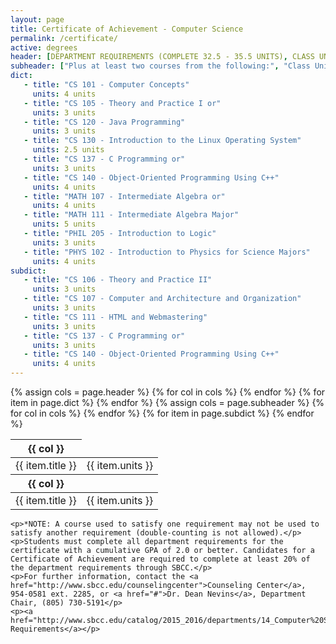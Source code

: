 ```yaml
---
layout: page
title: Certificate of Achievement - Computer Science
permalink: /certificate/
active: degrees
header: [DEPARTMENT REQUIREMENTS (COMPLETE 32.5 - 35.5 UNITS), CLASS UNITS (23.5 - 25.5 UNITS)]
subheader: ["Plus at least two courses from the following:", "Class Units (7 - 12 units)"]
dict: 
   - title: "CS 101 - Computer Concepts"
     units: 4 units
   - title: "CS 105 - Theory and Practice I or"
     units: 3 units
   - title: "CS 120 - Java Programming"
     units: 3 units
   - title: "CS 130 - Introduction to the Linux Operating System"
     units: 2.5 units
   - title: "CS 137 - C Programming or"
     units: 3 units
   - title: "CS 140 - Object-Oriented Programming Using C++"
     units: 4 units
   - title: "MATH 107 - Intermediate Algebra or"
     units: 4 units
   - title: "MATH 111 - Intermediate Algebra Major"
     units: 5 units
   - title: "PHIL 205 - Introduction to Logic"
     units: 3 units
   - title: "PHYS 102 - Introduction to Physics for Science Majors"
     units: 4 units
subdict:
   - title: "CS 106 - Theory and Practice II"
     units: 3 units
   - title: "CS 107 - Computer and Architecture and Organization"
     units: 3 units
   - title: "CS 111 - HTML and Webmastering"
     units: 3 units
   - title: "CS 137 - C Programming or"
     units: 3 units
   - title: "CS 140 - Object-Oriented Programming Using C++"
     units: 4 units
---
```


<div class="certificate">
    <div class="table-responsive">
	{% assign cols = page.header %}
	<table class="table table-bordered table-hover">
	    <thead><tr>
		{% for col in cols %}
		<th>{{ col }}</th>
		{% endfor %}
	    </tr></thead>
	    <tbody>
		{% for item in page.dict %}
		<tr><td>{{ item.title }}</td><td>{{ item.units }}</td></tr>
		{% endfor %}
	    </tbody>
	    <thead><tr>
		{% assign cols = page.subheader %}
		{% for col in cols %}
		<th>{{ col }}</th>
		{% endfor %}
	    </tr></thead>
	    <tbody>
		{% for item in page.subdict %}
		<tr><td>{{ item.title }}</td><td>{{ item.units }}</td></tr>
		{% endfor %}
	    </tbody>
	</table>
    </div>

    <p>*NOTE: A course used to satisfy one requirement may not be used to satisfy another requirement (double-counting is not allowed).</p>
    <p>Students must complete all department requirements for the certificate with a cumulative GPA of 2.0 or better. Candidates for a Certificate of Achievement are required to complete at least 20% of the department requirements through SBCC.</p>
    <p>For further information, contact the <a href="http://www.sbcc.edu/counselingcenter">Counseling Center</a>, 954-0581 ext. 2285, or <a href="#">Dr. Dean Nevins</a>, Department Chair, (805) 730-5191</p>
    <p><a href="http://www.sbcc.edu/catalog/2015_2016/departments/14_Computer%20Science.pdf">College Requirements</a></p>

</div>
